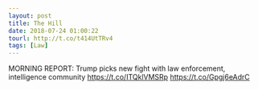```yaml
---
layout: post
title: The Hill
date: 2018-07-24 01:00:22
tourl: http://t.co/t414UtTRv4
tags: [Law]
---
```

MORNING REPORT: Trump picks new fight with law enforcement, intelligence community https://t.co/ITQklVMSRp https://t.co/Gpgj6eAdrC